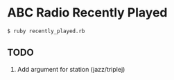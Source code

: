 # ABC Radio Recently Played

```sh
$ ruby recently_played.rb
```

## TODO

1. Add argument for station (jazz/triplej)

